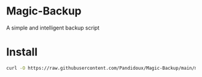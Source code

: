 # Magic-Backup
A simple and intelligent backup script

# Install
```bash
curl -O https://raw.githubusercontent.com/Pandidoux/Magic-Backup/main/magic_backup.sh
```